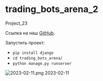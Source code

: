 # trading_bots_arena_2
Project_23

Ссылка на наш [GitHub](https://github.com/ska-19/trading_bots_arena).

Запустить проект:
*  `pip install django`
*  `cd trading_bots_arena/`
*  `python manage.py runserver` 



![2023-02-11.png](trading_bots_arena%2Fstatic%2Fmain%2Fimg%2F2023-02-11.png)
2023-02-11
